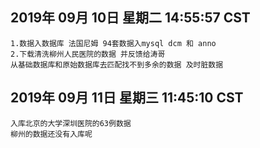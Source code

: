 ## 2019年 09月 10日 星期二 14:55:57 CST
    1.数据入数据库 法国尼姆 94套数据入mysql dcm 和 anno
    2.下载清洗柳州人民医院的数据 并反馈给涛哥
    从基础数据库和原始数据库去匹配找不到多余的数据 及时脏数据
    

## 2019年 09月 11日 星期三 11:45:10 CST
    入库北京的大学深圳医院的63例数据
    柳州的数据还没有入库呢
    
    
 


    
    
    